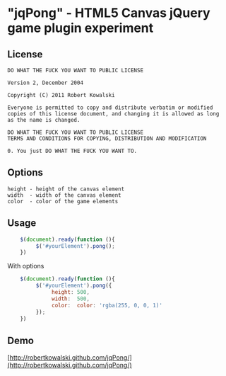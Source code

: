 # "jqPong" - HTML5 Canvas jQuery game plugin experiment

## License


```
DO WHAT THE FUCK YOU WANT TO PUBLIC LICENSE

Version 2, December 2004

Copyright (C) 2011 Robert Kowalski

Everyone is permitted to copy and distribute verbatim or modified
copies of this license document, and changing it is allowed as long
as the name is changed.

DO WHAT THE FUCK YOU WANT TO PUBLIC LICENSE
TERMS AND CONDITIONS FOR COPYING, DISTRIBUTION AND MODIFICATION

0. You just DO WHAT THE FUCK YOU WANT TO.

```

## Options

    height - height of the canvas element
    width  - width of the canvas element
    color  - color of the game elements

## Usage
    
```javascript
    $(document).ready(function (){
         $('#yourElement').pong();
    })
```
    
With options

```javascript
    $(document).ready(function (){
         $('#yourElement').pong({
              height: 500,
              width:  500,
              color:  color: 'rgba(255, 0, 0, 1)'
         });
    })
```    

## Demo

[http://robertkowalski.github.com/jqPong/](http://robertkowalski.github.com/jqPong/)
